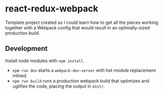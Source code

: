 # react-redux-webpack

Template project created so I could learn how to get all the pieces working together with a Webpack config that would result
in an optimally-sized production build.

## Development

Install node modules with `npm install`.

* `npm run dev` starts a `webpack-dev-server` with hot module replacement inlined.
* `npm run build` runs a production webpack build that optimizes and uglifies the code, placing the output in `dist/`.
